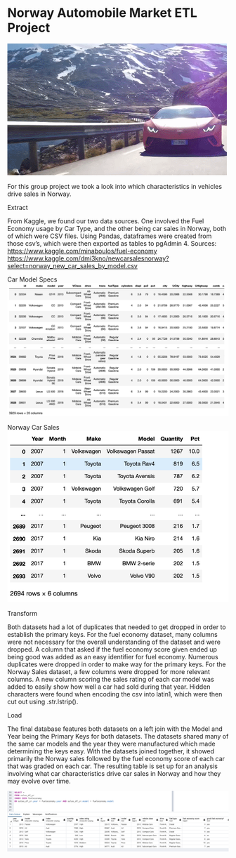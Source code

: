 # Norway Automobile Market ETL Project

![](tumblr_poizienyfA1qms0coo1_500.gif)



For this group project we took a look into which characteristics in vehicles drive sales in Norway. 

Extract

From Kaggle, we found our two data sources.  One involved the Fuel Economy usage by Car Type, and the other being car sales in Norway, both of which were CSV files.  Using Pandas, dataframes were created from those csv’s, which were then exported as tables to pgAdmin 4. 
Sources: https://www.kaggle.com/minaboulos/fuel-economy
https://www.kaggle.com/dmi3kno/newcarsalesnorway?select=norway_new_car_sales_by_model.csv 

Car Model Specs
![](car_model_specs.png)

Norway Car Sales
![](norway_car_sales.png)

Transform

Both datasets had a lot of duplicates that needed to get dropped in order to  establish the primary keys.  For the fuel economy dataset, many columns were not necessary for the overall understanding of the dataset and were dropped.  A column that asked if the fuel economy score given ended up being good was added as an easy identifier for fuel economy.  Numerous duplicates were dropped in order to make way for the primary keys.  For the Norway Sales dataset, a few columns were dropped for more relevant columns.  A new column scoring the sales rating of each car model was added to easily show how well a car had sold during that year.  Hidden characters were found when encoding the csv into latin1, which were then cut out using .str.lstrip().  

Load

The final database features both datasets on a left join with the Model and Year being the Primary Keys for both datasets.  The datasets shared many of the same car models and the year they were manufactured which made determining the keys easy.   With the datasets joined together, it showed primarily the Norway sales followed by the fuel economy score of each car that was graded on each car.  The resulting table is set up for an analysis involving what car characteristics drive car sales in Norway and how they may evolve over time.  

![](joined_table.png)

